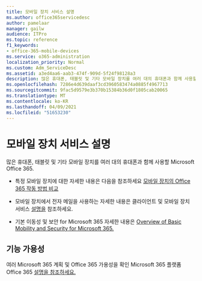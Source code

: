 ```yaml
---
title: 모바일 장치 서비스 설명
ms.author: office365servicedesc
author: pamelaar
manager: gailw
audience: ITPro
ms.topic: reference
f1_keywords:
- office-365-mobile-devices
ms.service: o365-administration
localization_priority: Normal
ms.custom: Adm_ServiceDesc
ms.assetid: a3ed4aa6-aab3-474f-909d-5f24f98128a3
description: 많은 휴대폰, 태블릿 및 기타 모바일 장치를 여러 대의 휴대폰과 함께 사용할 Microsoft Office 365.
ms.openlocfilehash: 7286e4d639daaf3cd3960583474a0885f4967713
ms.sourcegitcommit: 9fac5d9579e3b370b15384b36d0f1805cab20065
ms.translationtype: MT
ms.contentlocale: ko-KR
ms.lasthandoff: 04/09/2021
ms.locfileid: "51653230"
---
```

# <a name="mobile-devices-service-description"></a>모바일 장치 서비스 설명

많은 휴대폰, 태블릿 및 기타 모바일 장치를 여러 대의 휴대폰과 함께 사용할 Microsoft Office 365. 
  
- 특정 모바일 장치에 대한 자세한 내용은 다음을 참조하세요 [모바일 장치의 Office 365 작동 방법 비교](https://go.microsoft.com/fwlink/p/?LinkId=282337)
    
- 모바일 장치에서 전자 메일을 사용하는 자세한 내용은 클라이언트 및 모바일 장치 서비스 [설명을](../exchange-online-service-description/clients-and-mobile-devices.md) 참조하세요. 
    
- 기본 이동성 및 보안 for Microsoft 365 자세한 내용은 [Overview of Basic Mobility and Security for Microsoft 365.](/microsoft-365/admin/basic-mobility-security/overview)
    
## <a name="feature-availability"></a>기능 가용성

여러 Microsoft 365 계획 및 Office 365 가용성을 확인 Microsoft 365 플랫폼 Office 365 [설명을 참조하세요.](office-365-platform-service-description.md)
